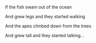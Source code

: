 If the fish swam out of the ocean

And grew legs and they started walking

And the apes climbed down from the trees

And grew tall and they started talking...

